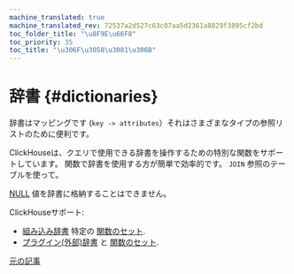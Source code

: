 ```yaml
---
machine_translated: true
machine_translated_rev: 72537a2d527c63c07aa5d2361a8829f3895cf2bd
toc_folder_title: "\u8F9E\u66F8"
toc_priority: 35
toc_title: "\u306F\u3058\u3081\u306B"
---
```


# 辞書 {#dictionaries}

辞書はマッピングです (`key -> attributes`）それはさまざまなタイプの参照リストのために便利です。

ClickHouseは、クエリで使用できる辞書を操作するための特別な関数をサポートしています。 関数で辞書を使用する方が簡単で効率的です。 `JOIN` 参照のテーブルを使って。

[NULL](../../sql-reference/syntax.md#null-literal) 値を辞書に格納することはできません。

ClickHouseサポート:

-   [組み込み辞書](internal-dicts.md#internal_dicts) 特定の [関数のセット](../../sql-reference/functions/ym-dict-functions.md).
-   [プラグイン(外部)辞書](external-dictionaries/external-dicts.md#dicts-external-dicts) と [関数のセット](../../sql-reference/functions/ext-dict-functions.md).

[元の記事](https://clickhouse.com/docs/en/query_language/dicts/) <!--hide-->
